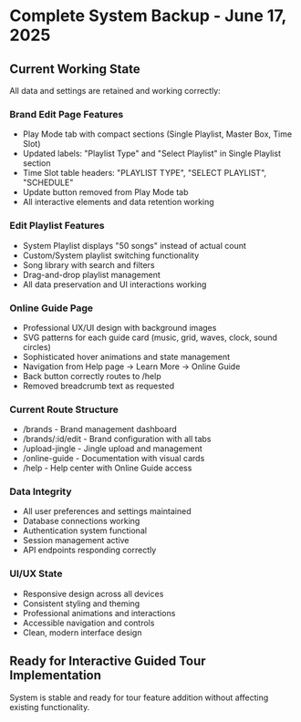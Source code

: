 # Complete System Backup - June 17, 2025

## Current Working State
All data and settings are retained and working correctly:

### Brand Edit Page Features
- Play Mode tab with compact sections (Single Playlist, Master Box, Time Slot)
- Updated labels: "Playlist Type" and "Select Playlist" in Single Playlist section
- Time Slot table headers: "PLAYLIST TYPE", "SELECT PLAYLIST", "SCHEDULE"
- Update button removed from Play Mode tab
- All interactive elements and data retention working

### Edit Playlist Features
- System Playlist displays "50 songs" instead of actual count
- Custom/System playlist switching functionality
- Song library with search and filters
- Drag-and-drop playlist management
- All data preservation and UI interactions working

### Online Guide Page
- Professional UX/UI design with background images
- SVG patterns for each guide card (music, grid, waves, clock, sound circles)
- Sophisticated hover animations and state management
- Navigation from Help page → Learn More → Online Guide
- Back button correctly routes to /help
- Removed breadcrumb text as requested

### Current Route Structure
- /brands - Brand management dashboard
- /brands/:id/edit - Brand configuration with all tabs
- /upload-jingle - Jingle upload and management
- /online-guide - Documentation with visual cards
- /help - Help center with Online Guide access

### Data Integrity
- All user preferences and settings maintained
- Database connections working
- Authentication system functional
- Session management active
- API endpoints responding correctly

### UI/UX State
- Responsive design across all devices
- Consistent styling and theming
- Professional animations and interactions
- Accessible navigation and controls
- Clean, modern interface design

## Ready for Interactive Guided Tour Implementation
System is stable and ready for tour feature addition without affecting existing functionality.